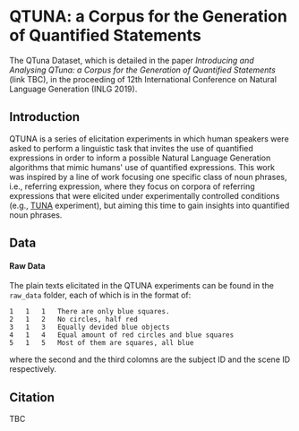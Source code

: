 # QTUNA: a Corpus for the Generation of Quantified Statements

The QTuna Dataset, which is detailed in the paper *Introducing and Analysing QTuna: a Corpus for the Generation of Quantified Statements* (link TBC), in the proceeding of 12th International Conference on Natural Language Generation (INLG 2019).

## Introduction

QTUNA is a series of elicitation experiments in which human speakers were asked to perform a linguistic task that invites the use of quantified expressions in order to inform a possible Natural Language Generation algorithms that mimic humans' use of quantified expressions. This work was inspired by a line of work focusing one specific class of noun phrases, i.e., referring expression, where they focus on corpora of referring expressions  that  were  elicited  under  experimentally  controlled  conditions (e.g., [TUNA](https://www.abdn.ac.uk/ncs/departments/computing-science/tuna-318.php) experiment), but aiming  this  time  to  gain  insights into quantified noun phrases.

## Data

#### Raw Data

The plain texts elicitated in the QTUNA experiments can be found in the `raw_data` folder, each of which is in the format of:
```
1	1	1	There are only blue squares.
2	1	2	No circles, half red
3	1	3	Equally devided blue objects
4	1	4	Equal amount of red circles and blue squares
5	1	5	Most of them are squares, all blue

```
where the second and the third colomns are the subject ID and the scene ID respectively.

## Citation
TBC
